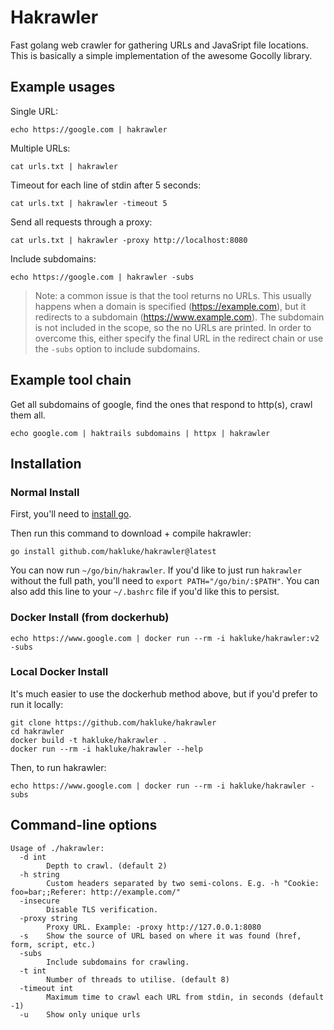 # Hakrawler

Fast golang web crawler for gathering URLs and JavaSript file locations. This is basically a simple implementation of the awesome Gocolly library.

## Example usages

Single URL:

```
echo https://google.com | hakrawler
```

Multiple URLs:

```
cat urls.txt | hakrawler
```

Timeout for each line of stdin after 5 seconds:

```
cat urls.txt | hakrawler -timeout 5
```

Send all requests through a proxy:

```
cat urls.txt | hakrawler -proxy http://localhost:8080
```

Include subdomains:

```
echo https://google.com | hakrawler -subs
```

> Note: a common issue is that the tool returns no URLs. This usually happens when a domain is specified (https://example.com), but it redirects to a subdomain (https://www.example.com). The subdomain is not included in the scope, so the no URLs are printed. In order to overcome this, either specify the final URL in the redirect chain or use the `-subs` option to include subdomains.

## Example tool chain

Get all subdomains of google, find the ones that respond to http(s), crawl them all.

```
echo google.com | haktrails subdomains | httpx | hakrawler
```

## Installation

### Normal Install

First, you'll need to [install go](https://golang.org/doc/install).

Then run this command to download + compile hakrawler:
```
go install github.com/hakluke/hakrawler@latest
```

You can now run `~/go/bin/hakrawler`. If you'd like to just run `hakrawler` without the full path, you'll need to `export PATH="/go/bin/:$PATH"`. You can also add this line to your `~/.bashrc` file if you'd like this to persist.

### Docker Install (from dockerhub)

```
echo https://www.google.com | docker run --rm -i hakluke/hakrawler:v2 -subs
```

### Local Docker Install

It's much easier to use the dockerhub method above, but if you'd prefer to run it locally:

```
git clone https://github.com/hakluke/hakrawler
cd hakrawler
docker build -t hakluke/hakrawler .
docker run --rm -i hakluke/hakrawler --help
```

Then, to run hakrawler:

```
echo https://www.google.com | docker run --rm -i hakluke/hakrawler -subs
```

## Command-line options
```
Usage of ./hakrawler:
  -d int
    	Depth to crawl. (default 2)
  -h string
    	Custom headers separated by two semi-colons. E.g. -h "Cookie: foo=bar;;Referer: http://example.com/"
  -insecure
    	Disable TLS verification.
  -proxy string
    	Proxy URL. Example: -proxy http://127.0.0.1:8080
  -s	Show the source of URL based on where it was found (href, form, script, etc.)
  -subs
    	Include subdomains for crawling.
  -t int
    	Number of threads to utilise. (default 8)
  -timeout int
    	Maximum time to crawl each URL from stdin, in seconds (default -1)
  -u	Show only unique urls
```
